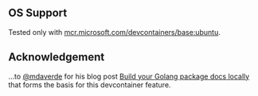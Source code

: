 ## OS Support

Tested only with
[mcr.microsoft.com/devcontainers/base:ubuntu](https://mcr.microsoft.com/en-us/artifact/mar/devcontainers/base/about#about:_ubuntu).

## Acknowledgement

...to [@mdaverde](https://github.com/mdaverde) for his blog post [Build your
Golang package docs locally](https://mdaverde.com/posts/golang-local-docs/) that
forms the basis for this devcontainer feature.
